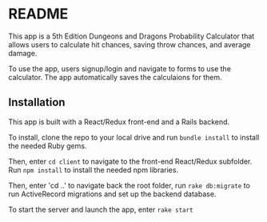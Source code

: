 # README

This app is a 5th Edition Dungeons and Dragons Probability Calculator that allows users to calculate hit chances, saving throw chances, and average damage.

To use the app, users signup/login and navigate to forms to use the calculator. The app automatically saves the calculaions for them.

## Installation

This app is built with a React/Redux front-end and a Rails backend.

To install, clone the repo to your local drive and run `bundle install` to install the needed Ruby gems.

Then, enter `cd client` to navigate to the front-end React/Redux subfolder. Run `npm install` to install the needed npm libraries. 

Then, enter 'cd ..' to navigate back the root folder, run `rake db:migrate` to run ActiveRecord migrations and set up the backend database.

To start the server and launch the app, enter `rake start`
